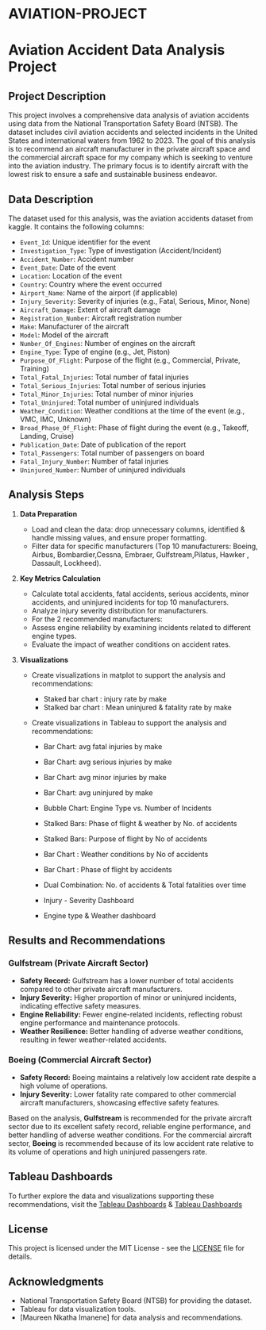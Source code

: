 # AVIATION-PROJECT
# Aviation Accident Data Analysis Project

## Project Description

This project involves a comprehensive data analysis of aviation accidents using data from the National Transportation Safety Board (NTSB). The dataset includes civil aviation accidents and selected incidents in the United States and international waters from 1962 to 2023. The goal of this analysis is to recommend an aircraft manufacturer in the private aircraft space and the commercial aircraft space for my company which is seeking to venture into the aviation industry. The primary focus is to identify aircraft with the lowest risk to ensure a safe and sustainable business endeavor.

## Data Description

The dataset used for this analysis, was the aviation accidents dataset from kaggle. It contains the following columns:

- `Event_Id`: Unique identifier for the event
- `Investigation_Type`: Type of investigation (Accident/Incident)
- `Accident_Number`: Accident number
- `Event_Date`: Date of the event
- `Location`: Location of the event
- `Country`: Country where the event occurred
- `Airport_Name`: Name of the airport (if applicable)
- `Injury_Severity`: Severity of injuries (e.g., Fatal, Serious, Minor, None)
- `Aircraft_Damage`: Extent of aircraft damage
- `Registration_Number`: Aircraft registration number
- `Make`: Manufacturer of the aircraft
- `Model`: Model of the aircraft
- `Number_Of_Engines`: Number of engines on the aircraft
- `Engine_Type`: Type of engine (e.g., Jet, Piston)
- `Purpose_Of_Flight`: Purpose of the flight (e.g., Commercial, Private, Training)
- `Total_Fatal_Injuries`: Total number of fatal injuries
- `Total_Serious_Injuries`: Total number of serious injuries
- `Total_Minor_Injuries`: Total number of minor injuries
- `Total_Uninjured`: Total number of uninjured individuals
- `Weather_Condition`: Weather conditions at the time of the event (e.g., VMC, IMC, Unknown)
- `Broad_Phase_Of_Flight`: Phase of flight during the event (e.g., Takeoff, Landing, Cruise)
- `Publication_Date`: Date of publication of the report
- `Total_Passengers`: Total number of passengers on board
- `Fatal_Injury_Number`: Number of fatal injuries
- `Uninjured_Number`: Number of uninjured individuals

## Analysis Steps

1. **Data Preparation**
   - Load and clean the data: drop unnecessary columns, identified & handle missing values, and ensure proper formatting.
   - Filter data for specific manufacturers (Top 10 manufacturers: Boeing, Airbus, Bombardier,Cessna, Embraer, Gulfstream,Pilatus, Hawker , Dassault, Lockheed).

2. **Key Metrics Calculation**
   - Calculate total accidents, fatal accidents, serious accidents, minor accidents, and uninjured incidents for top 10 manufacturers.
   - Analyze injury severity distribution for manufacturers.
   - For the 2 recommended manufacturers:
   - Assess engine reliability by examining incidents related to different engine types.
   - Evaluate the impact of weather conditions on accident rates.
     

3. **Visualizations**
   - Create visualizations in matplot to support the analysis and recommendations:
     - Staked bar chart : injury rate by make
     - Stalked bar chart : Mean uninjured & fatality rate by make
   
   - Create visualizations in Tableau to support the analysis and recommendations:
     - Bar Chart: avg fatal injuries by make
     - Bar Chart: avg serious injuries by make
     - Bar Chart: avg minor injuries by make
     - Bar Chart: avg uninjured by make
     - Bubble Chart: Engine Type vs. Number of Incidents
     - Stalked Bars: Phase of flight & weather by No. of accidents
     - Stalked Bars: Purpose of flight by No of accidents
     - Bar Chart : Weather conditions by No of accidents
     - Bar Chart : Phase of flight by accidents
     - Dual Combination: No. of accidents & Total fatalities over time
     
     - Injury - Severity Dashboard
     - Engine type & Weather dashboard

## Results and Recommendations

### Gulfstream (Private Aircraft Sector)
- **Safety Record:** Gulfstream has a lower number of total accidents compared to other private aircraft manufacturers.
- **Injury Severity:** Higher proportion of minor or uninjured incidents, indicating effective safety measures.
- **Engine Reliability:** Fewer engine-related incidents, reflecting robust engine performance and maintenance protocols.
- **Weather Resilience:** Better handling of adverse weather conditions, resulting in fewer weather-related accidents.

### Boeing (Commercial Aircraft Sector)
- **Safety Record:** Boeing maintains a relatively low accident rate despite a high volume of operations.
- **Injury Severity:** Lower fatality rate compared to other commercial aircraft manufacturers, showcasing effective safety features.

Based on the analysis, **Gulfstream** is recommended for the private aircraft sector due to its excellent safety record, reliable engine performance, and better handling of adverse weather conditions. For the commercial aircraft sector, **Boeing** is recommended because of its low accident rate relative to its volume of operations and high uninjured passengers rate.
## Tableau Dashboards

To further explore the data and visualizations supporting these recommendations, visit the [Tableau Dashboards](https://public.tableau.com/views/Imanene-Phase1-project-InjuryseverityDashboard/InjuryseverityDashboard?:language=en-US&publish=yes&:sid=&:display_count=n&:origin=viz_share_link) & [Tableau Dashboards](https://public.tableau.com/views/Imanene-Phase1-project-enginetypeweatherDashboard/EnginetypeWeatherdashboard?:language=en-US&publish=yes&:sid=&:display_count=n&:origin=viz_share_link)

## License

This project is licensed under the MIT License - see the [LICENSE](LICENSE) file for details.

## Acknowledgments

- National Transportation Safety Board (NTSB) for providing the dataset.
- Tableau for data visualization tools.
- [Maureen Nkatha Imanene] for data analysis and recommendations.
